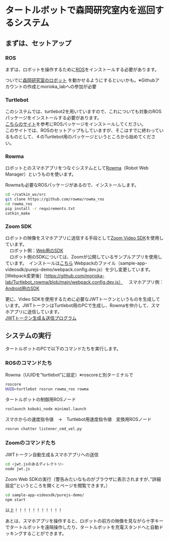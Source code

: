 # タートルボットで森岡研究室内を巡回するシステム
## まずは、セットアップ

### ROS
まずは、ロボットを操作するために[ROS](http://wiki.ros.org/ja)をインストールする必要があります。

ついでに[森岡研究室のロボット](https://github.com/morioka-lab/ros-instruction) を動かせるようにするといいかも。※Githubアカウントの作成とmorioka_labへの参加が必要


### Turtlebot
このシステムでは、turtlebot2を用いていますので、これについても対象のROSパッケージをインストールする必要があります。  
[こちらのサイト](https://qiita.com/s_makinaga/items/0547ae13f8f4687538e4)を参考にROSパッケージをインストールしてください。  
このサイトでは、ROSのセットアップもしていますが、そこはすでに終わっているものとして、４のTurtlebot用のパッケージというところから始めてください。

### Rowma
ロボットとのスマホアプリをつなぐシステムとして[Rowma](https://github.com/rowma)（Robot Web Manager）というものを使います。
  
Rowmaも必要なROSパッケージがあるので、インストールします。

```sh
cd ~/catkin_ws/src
git clone https://github.com/rowma/rowma_ros
cd rowma_ros
pip install -r requirements.txt
catkin_make
```
### Zoom SDK
ロボットの映像をスマホアプリに送信する手段として[Zoom Video SDK](https://marketplace.zoom.us/docs/sdk/video/introduction/)を使用しています。  
　ロボット側：[Web用のSDK](https://marketplace.zoom.us/docs/sdk/video/web/)  
 　ロボット側のSDKについては、Zoomが公開しているサンプルアプリを使用しています。　インストールは[こちら](https://github.com/zoom/videosdk-web-sample)
   Webpackのファイル（sample-app-videosdk/purejs-demo/webpack.config.dev.js）を少し変更しています。  
   [Webpack変更後]（https://github.com/morioka-lab/Turtlebot_rowma/blob/main/webpack.config.dev.js）
　スマホアプリ側：[Android用のSDK](https://marketplace.zoom.us/docs/sdk/video/android/)  

更に、Video SDKを使用するために必要なJWTトークンというものを生成しています。JWTトークンはTurtlebot用のPCで生成し、Rowmaを仲介して、スマホアプリに送信しています。  
[JWTトークン生成＆送信プログラム](https://github.com/morioka-lab/Turtlebot_rowma/blob/main/jwt.js)

## システムの実行
タートルボットのPCで以下のコマンドたちを実行します。

### ROSのコマンドたち
Rowma（UUIDを”turtlebot”に設定）※roscoreと別ターミナルで
```sh
roscore
UUID=turtlebot rosrun rowma_ros rowma
```
タートルボットの制御用ROSノード
```sh
roslaunch kobuki_node minimal.launch
```
スマホからの速度指令値　→　Turtlebot用速度指令値　変換用ROSノード
```sh
rosrun chatter listener_cmd_vel.py
```
### Zoomのコマンドたち
JWTトークン自動生成＆スマホアプリへの送信
```sh
cd <jwt.jsのあるディレクトリ>
node jwt.js
```
Zoom Web SDKの実行（警告みたいなものがブラウザに表示されますが、”詳細設定”というところを開くとページを閲覧できます。）
```sh
cd sample-app-videosdk/purejs-demo/
npm start
```
以上！！！！！！！！！！！

あとは、スマホアプリを操作すると、ロボットの前方の映像を見ながら十字キーでタートルボットを遠隔操作したり、タートルボットを充電スタンドへと自動ドッキングすることができます。
